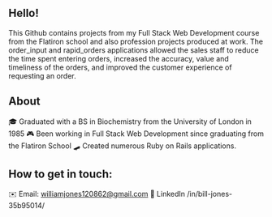 ## Hello!
This Github contains projects from my Full Stack Web Development course from the Flatiron school and also profession projects produced at work. 
The order_input and rapid_orders applications allowed the sales staff to reduce the time spent entering orders, increased the accuracy, value and timeliness of the orders, and improved the customer experience of requesting an order.

## About
🎓 Graduated with a BS in Biochemistry from the University of London in 1985
🎮 Been working in Full Stack Web Development since graduating from the Flatiron School
🛹 Created numerous Ruby on Rails applications. 
## How to get in touch:
✉️ Email: williamjones120862@gmail.com
🤝 LinkedIn /in/bill-jones-35b95014/
